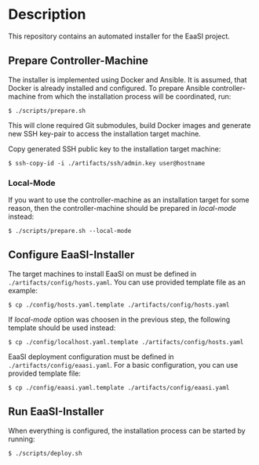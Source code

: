 # Description

This repository contains an automated installer for the EaaSI project.


## Prepare Controller-Machine

The installer is implemented using Docker and Ansible. It is assumed, that Docker
is already installed and configured. To prepare Ansible controller-machine from
which the installation process will be coordinated, run:
```
$ ./scripts/prepare.sh
```

This will clone required Git submodules, build Docker images and generate new
SSH key-pair to access the installation target machine.

Copy generated SSH public key to the installation target machine:
```
$ ssh-copy-id -i ./artifacts/ssh/admin.key user@hostname
```


### Local-Mode

If you want to use the controller-machine as an installation target for some
reason, then the controller-machine should be prepared in *local-mode* instead:
```
$ ./scripts/prepare.sh --local-mode
```


## Configure EaaSI-Installer

The target machines to install EaaSI on must be defined in `./artifacts/config/hosts.yaml`.
You can use provided template file as an example:
```
$ cp ./config/hosts.yaml.template ./artifacts/config/hosts.yaml
```

If *local-mode* option was choosen in the previous step, the following template
should be used instead:
```
$ cp ./config/localhost.yaml.template ./artifacts/config/hosts.yaml
```

EaaSI deployment configuration must be defined in `./artifacts/config/eaasi.yaml`.
For a basic configuration, you can use provided template file:
```
$ cp ./config/eaasi.yaml.template ./artifacts/config/eaasi.yaml
```


## Run EaaSI-Installer

When everything is configured, the installation process can be started by running:
```
$ ./scripts/deploy.sh
```

